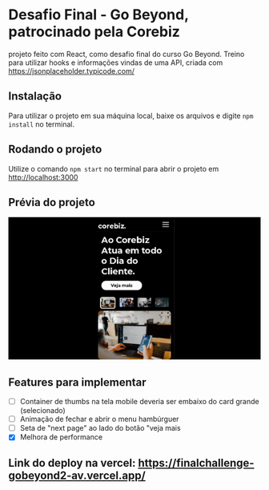 # Desafio Final - Go Beyond, patrocinado pela Corebiz

projeto feito com React, como desafio final do curso Go Beyond. Treino para utilizar hooks e informações vindas de uma API, criada com https://jsonplaceholder.typicode.com/

## Instalação

Para utilizar o projeto em sua máquina local, baixe os arquivos e digite `npm install` no terminal. <br>

## Rodando o projeto

Utilize o comando `npm start` no terminal para abrir o projeto em [http://localhost:3000](http://localhost:3000)

## Prévia do projeto

<img src="public/gifproj.gif"/>

## Features para implementar

- [ ] Container de thumbs na tela mobile deveria ser embaixo do card grande (selecionado)
- [ ] Animação de fechar e abrir o menu hambúrguer
- [ ] Seta de "next page" ao lado do botão "veja mais
- [X] Melhora de performance

## Link do deploy na vercel: https://finalchallenge-gobeyond2-av.vercel.app/
